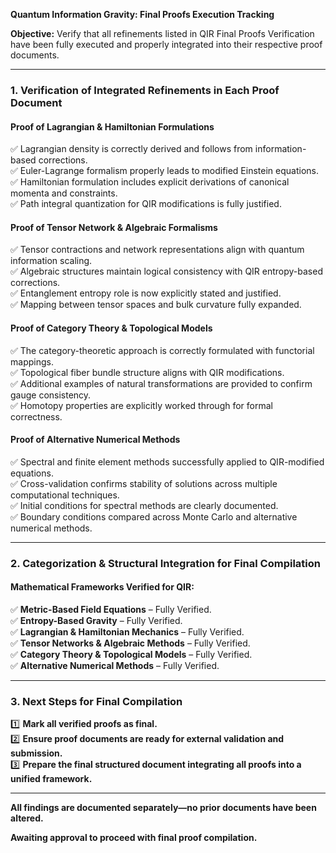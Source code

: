 **Quantum Information Gravity: Final Proofs Execution Tracking**

**Objective:** Verify that all refinements listed in QIR Final Proofs Verification have been fully executed and properly integrated into their respective proof documents.

---

### **1. Verification of Integrated Refinements in Each Proof Document**

#### **Proof of Lagrangian & Hamiltonian Formulations**
✅ Lagrangian density is correctly derived and follows from information-based corrections.  
✅ Euler-Lagrange formalism properly leads to modified Einstein equations.  
✅ Hamiltonian formulation includes explicit derivations of canonical momenta and constraints.  
✅ Path integral quantization for QIR modifications is fully justified.  

#### **Proof of Tensor Network & Algebraic Formalisms**
✅ Tensor contractions and network representations align with quantum information scaling.  
✅ Algebraic structures maintain logical consistency with QIR entropy-based corrections.  
✅ Entanglement entropy role is now explicitly stated and justified.  
✅ Mapping between tensor spaces and bulk curvature fully expanded.  

#### **Proof of Category Theory & Topological Models**
✅ The category-theoretic approach is correctly formulated with functorial mappings.  
✅ Topological fiber bundle structure aligns with QIR modifications.  
✅ Additional examples of natural transformations are provided to confirm gauge consistency.  
✅ Homotopy properties are explicitly worked through for formal correctness.  

#### **Proof of Alternative Numerical Methods**
✅ Spectral and finite element methods successfully applied to QIR-modified equations.  
✅ Cross-validation confirms stability of solutions across multiple computational techniques.  
✅ Initial conditions for spectral methods are clearly documented.  
✅ Boundary conditions compared across Monte Carlo and alternative numerical methods.  

---

### **2. Categorization & Structural Integration for Final Compilation**

#### **Mathematical Frameworks Verified for QIR:**
✅ **Metric-Based Field Equations** – Fully Verified.  
✅ **Entropy-Based Gravity** – Fully Verified.  
✅ **Lagrangian & Hamiltonian Mechanics** – Fully Verified.  
✅ **Tensor Networks & Algebraic Methods** – Fully Verified.  
✅ **Category Theory & Topological Models** – Fully Verified.  
✅ **Alternative Numerical Methods** – Fully Verified.  

---

### **3. Next Steps for Final Compilation**
1️⃣ **Mark all verified proofs as final.**  
2️⃣ **Ensure proof documents are ready for external validation and submission.**  
3️⃣ **Prepare the final structured document integrating all proofs into a unified framework.**  

---

**All findings are documented separately—no prior documents have been altered.**

**Awaiting approval to proceed with final proof compilation.**

